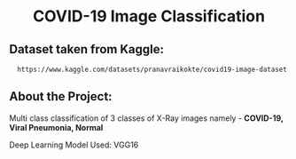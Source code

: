 <h1 align = "middle"> COVID-19 Image Classification </h1>

## Dataset taken from Kaggle: 

      https://www.kaggle.com/datasets/pranavraikokte/covid19-image-dataset
      
## About the Project:

Multi class classification of 3 classes of X-Ray images namely -  **COVID-19, Viral Pneumonia, Normal**

Deep Learning Model Used: VGG16
